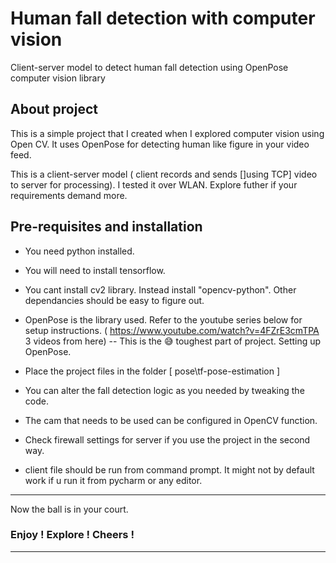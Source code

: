 # Human fall detection with computer vision
Client-server model to detect human fall detection using OpenPose computer vision library

## About project 
This is a simple project that I created when I explored computer vision using Open CV. It uses OpenPose for detecting human like figure in your video feed.

This is a client-server model ( client records and sends []using TCP] video to server for processing). I tested it over WLAN. Explore futher if your requirements demand more.



## Pre-requisites and installation 

* You need python installed.
* You will need to install tensorflow. 
* You cant install cv2 library. Instead install "opencv-python". Other dependancies should be easy to figure out.
* OpenPose is the library used. Refer to the youtube series below for setup instructions. ( https://www.youtube.com/watch?v=4FZrE3cmTPA 3 videos from here) -- This is the :sweat_smile: toughest part of project. Setting up OpenPose.
* Place the project files in the folder [ pose\tf-pose-estimation ]
* You can alter the fall detection logic as you needed by tweaking the code.

* The cam that needs to be used can be configured in OpenCV function.
* Check firewall settings for server if you use the project in the second way.
* client file should be run from command prompt. It might not by default work if u run it from pycharm or any editor.

-------
Now the ball is in your court. <br>
### Enjoy ! Explore ! Cheers !

--------

